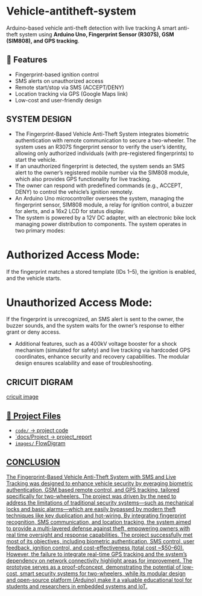 # Vehicle-antitheft-system
Arduino-based vehicle anti-theft detection with live tracking  A smart anti-theft system using **Arduino Uno, Fingerprint Sensor (R307S), GSM (SIM808), and GPS tracking**.

## 🔧 Features
- Fingerprint-based ignition control
- SMS alerts on unauthorized access
- Remote start/stop via SMS (ACCEPT/DENY)
- Location tracking via GPS (Google Maps link)
- Low-cost and user-friendly design

 ## SYSTEM DESIGN
- The Fingerprint-Based Vehicle Anti-Theft System integrates biometric authentication with remote communication to secure a two-wheeler. 
The system uses an R307S fingerprint sensor to verify the user’s identity, allowing only authorized individuals (with pre-registered fingerprints) to start the vehicle. 
- If an unauthorized fingerprint is detected, the system sends an SMS alert to the owner’s registered mobile number via the SIM808 module, which also provides GPS functionality for live tracking. 
- The owner can respond with predefined commands (e.g., ACCEPT, DENY) to control the vehicle’s ignition remotely. 
- An Arduino Uno microcontroller oversees the system, managing the fingerprint sensor, SIM808 module, a relay for ignition control, a buzzer for alerts, and a 16x2 LCD for status display. 
- The system is powered by a 12V DC adapter, with an electronic bike lock managing power distribution to components. 
The system operates in two primary modes: 
# Authorized Access Mode: 
  If the fingerprint matches a stored template (IDs 1–5), the ignition is enabled, and the vehicle starts. 
# Unauthorized Access Mode: 
  If the fingerprint is unrecognized, an SMS alert is sent to the owner, the buzzer sounds, and the system waits for the owner’s response to either grant or deny access. 
- Additional features, such as a 400kV voltage booster for a shock mechanism (simulated for safety) and live tracking via hardcoded GPS coordinates, enhance security and recovery capabilities. The modular design ensures scalability and ease of troubleshooting. 
  
## CRICUIT DIGRAM
  <a href="https://github.com/Saieswar439/Vehicle-antitheft-system/blob/main/Screenshot%202025-08-22%20092547.png" a> cricuit image

## 📂 Project Files
- `code/` →<a href= "https://github.com/Saieswar439/Vehicle-antitheft-system/blob/main/project%20code.txt1.txt" a> project code
- `docs/Project →<a href= "https://github.com/Saieswar439/Vehicle-antitheft-system/blob/main/fingerprint%5ELJ_gsm_ignition_document%5B1%5D--_paper%5B1%5D.pdf" a> project_report
- `images/`<a href= "https://github.com/Saieswar439/Vehicle-antitheft-system/blob/main/Vehicle%20Anti(1).pdf" a> FlowDigram

## CONCLUSION  

The Fingerprint-Based Vehicle Anti-Theft System with SMS and Live Tracking was designed to enhance vehicle security by everaging biometric authentication, GSM based remote control, and GPS tracking, tailored specifically for two-wheelers. The project was driven by the need to address the limitations of traditional security systems—such as mechanical locks and basic alarms—which are easily bypassed by modern theft techniques like key duplication and hot-wiring. By integrating fingerprint recognition, SMS communication, and location tracking, the system aimed to provide a multi-layered defense against theft, empowering owners with real time oversight and response capabilities. The project successfully met most of its objectives, including biometric authentication, SMS control, user feedback, ignition control, and cost-effectiveness (total cost ~$50–60). However, the failure to integrate real-time GPS tracking and the system’s dependency on network connectivity highlight areas for improvement. The prototype serves as a proof-ofconcept, demonstrating the potential of low-cost, smart security systems for two-wheelers, while its modular design and open-source platform (Arduino) make it a valuable educational tool for students and researchers in embedded systems and IoT. 
